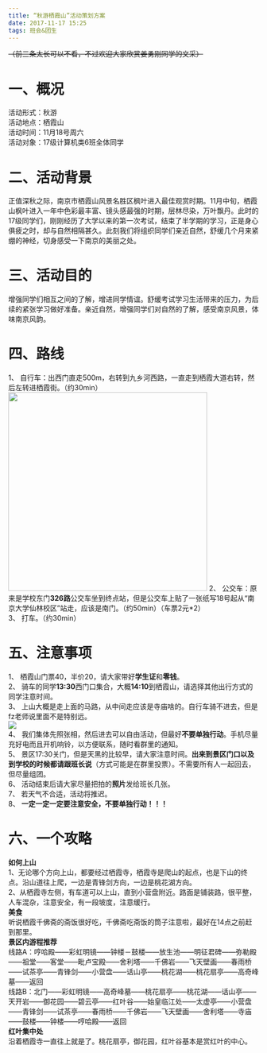 ```yaml
---
title: “秋游栖霞山”活动策划方案
date: 2017-11-17 15:25
tags: 班会&团生
---
```


~~（前三条太长可以不看，不过欢迎大家欣赏姜勇刚同学的文采）~~
# 一、概况
活动形式：秋游  
活动地点：栖霞山  
活动时间：11月18号周六  
活动对象：17级计算机类6班全体同学  

# 二、活动背景
正值深秋之际，南京市栖霞山风景名胜区枫叶进入最佳观赏时期。11月中旬，栖霞山枫叶进入一年中色彩最丰富、镜头感最强的时期，层林尽染，万叶飘丹。此时的17级同学们，刚刚经历了大学以来的第一次考试，结束了半学期的学习，正是身心俱疲之时，却与自然相隔甚久。此刻我们将组织同学们亲近自然，舒缓几个月来紧绷的神经，切身感受一下南京的美丽之处。

# 三、活动目的
增强同学们相互之间的了解，增进同学情谊。舒缓考试学习生活带来的压力，为后续的紧张学习做好准备。亲近自然，增强同学们对自然的了解，感受南京风景，体味南京风韵。

# 四、路线
1、	自行车：出西门直走500m，右转到九乡河西路，一直走到栖霞大道右转，然后左转进栖霞街。（约30min）  
<img src="/images/17.11.17-1.jpg" height="400">
2、	公交车：原来是学校东门**326路**公交车坐到终点站，但是公交车上贴了一张纸写18号起从“南京大学仙林校区”站走，应该是南门。（约50min）（车票2元\*2）  
3、	打车。（约30min）  

# 五、注意事项
1、	栖霞山门票40，半价20，请大家带好**学生证**和**零钱**。  
2、	骑车的同学**13:30**西门口集合，大概**14:10**到栖霞山，请选择其他出行方式的同学注意时间。  
3、	上山大概是走上面的马路，从中间走应该是寺庙啥的。自行车骑不进去，但是fz老师说里面不是特别远。  
![](/images/17.11.17-2.jpg)  
4、	我们集体先照张相，然后进去可以自由活动，但最好**不要单独行动**。手机尽量充好电而且开机响铃，以方便联系，随时看群里的通知。  
5、	景区17:30关门，但是天黑的比较早，请大家注意时间。**出来到景区门口以及到学校的时候都请跟班长说**（方式可能是在群里投票）。不需要所有人一起回去，但尽量组团。  
6、	活动结束后请大家尽量把拍的**照片**发给班长几张。  
7、	若天气不合适，活动将推迟。  
8、	**一定一定一定要注意安全，不要单独行动！！！**  

# 六、一个攻略
**如何上山**  
1、无论哪个方向上山，都要经过栖霞寺，栖霞寺是爬山的起点，也是下山的终点。沿山道往上爬，一边是青锋剑方向，一边是桃花湖方向。  
2、从栖霞寺左侧，有车道可以上山，直到小营盘附近。路面是铺装路，很平整，人车混杂，注意安全，有一段坡度，注意缓行。  
**美食**  
听说栖霞千佛斋的斋饭很好吃，千佛斋吃斋饭的筒子注意啦，最好在14点之前赶到那里。  
**景区内游程推荐**  
线路A：哼哈殿——彩虹明镜——钟楼－鼓楼——放生池——明征君碑——弥勒殿——祖堂——客堂——毗卢宝殿——舍利塔——千佛岩——飞天壁画——春雨桥——试茶亭——青锋剑——小营盘——话山亭——桃花湖——桃花扇亭——高奇峰墓——返回  
线路B：北门——彩虹明镜——高奇峰墓——桃花扇亭——桃花湖——话山亭——天开岩——御花园——碧云亭——红叶谷——始皇临江处——太虚亭——小营盘——青锋剑——试茶亭——春雨桥——千佛岩——飞天壁画——舍利塔——寺庙——鼓楼——钟楼——哼哈殿——返回  
**红叶集中处**  
沿着栖霞寺一直往上就是了。桃花扇亭，御花园，红叶谷基本是赏红叶的中心。  